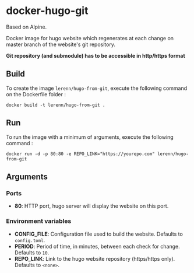 # docker-hugo-git

Based on Alpine.

Docker image for hugo website which regenerates at each change on master branch
of the website's git repository.

**Git repository (and submodule) has to be accessible in http/https format**

## Build

To create the image `lerenn/hugo-from-git`, execute the following command on
the Dockerfile folder :

    docker build -t lerenn/hugo-from-git .

## Run

To run the image with a minimum of arguments, execute the following command :

    docker run -d -p 80:80 -e REPO_LINK="https://yourepo.com" lerenn/hugo-from-git

## Arguments

### Ports

* **80**: HTTP port, hugo server will display the website on this port.

### Environment variables

* **CONFIG_FILE**: Configuration file used to build the website. Defaults to `config.toml`.
* **PERIOD**: Period of time, in minutes, between each check for change.
Defaults to `10`.
* **REPO_LINK**: Link to the hugo website repository (https/https only).
Defaults to `<none>`.
